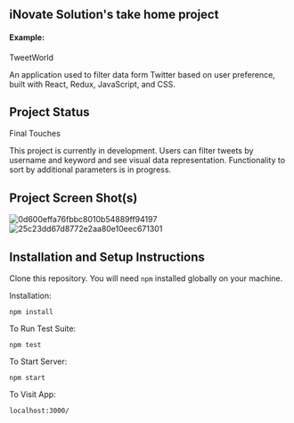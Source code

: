## iNovate Solution's take home project

#### Example:

TweetWorld 

An application used to filter data form Twitter based on user preference, built with React, Redux, JavaScript, and CSS.

## Project Status
Final Touches

This project is currently in development. Users can filter tweets by username and keyword and see visual data representation. Functionality to sort by additional parameters is in progress.

## Project Screen Shot(s)

![0d600effa76fbbc8010b54889ff94197](https://user-images.githubusercontent.com/53554168/228449903-40e7237f-8699-4071-87f1-81db7d69301b.png)
![25c23dd67d8772e2aa80e10eec671301](https://user-images.githubusercontent.com/53554168/228449954-f010aaf5-5814-4422-90a6-e33276c13ecf.png)


## Installation and Setup Instructions

Clone this repository. You will need `npm` installed globally on your machine.

Installation:

`npm install`  

To Run Test Suite:  

`npm test`  

To Start Server:

`npm start`  

To Visit App:

`localhost:3000/`
